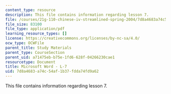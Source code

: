 ```yaml
---
content_type: resource
description: This file contains information regarding lesson 7.
file: /courses/21g-110-chinese-iv-streamlined-spring-2004/7d8a4683a74c54af1b37fdda74fd9a62_MIT21G_110S04_L7.pdf
file_size: 83100
file_type: application/pdf
learning_resource_types: []
license: https://creativecommons.org/licenses/by-nc-sa/4.0/
ocw_type: OCWFile
parent_title: Study Materials
parent_type: CourseSection
parent_uid: a71475eb-b75e-1fd6-628f-04266230cae1
resourcetype: Document
title: Microsoft Word - L-7
uid: 7d8a4683-a74c-54af-1b37-fdda74fd9a62
---
```

This file contains information regarding lesson 7.
